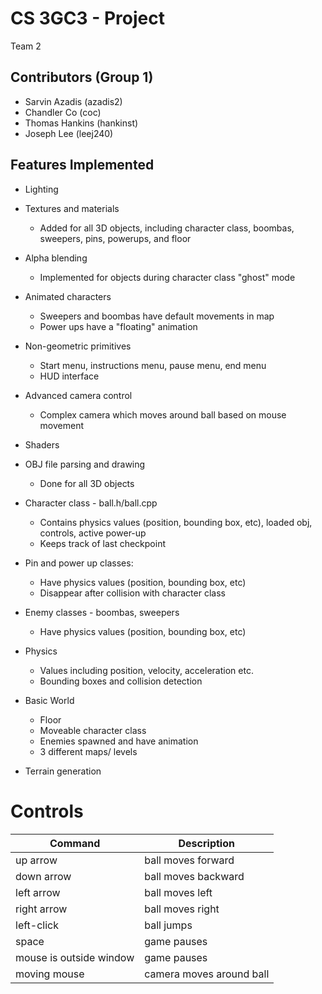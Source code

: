 # CS 3GC3 - Project

Team 2

## Contributors (Group 1)

- Sarvin Azadis   (azadis2)
- Chandler Co     (coc)
- Thomas Hankins  (hankinst)
- Joseph Lee      (leej240)
      
## Features Implemented

* Lighting 
<!-- Not sure what to include here -->

* Textures and materials
    - Added for all 3D objects, including character class, boombas, sweepers, pins, powerups, and floor

* Alpha blending
    - Implemented for objects during character class "ghost" mode 

* Animated characters
    - Sweepers and boombas have default movements in map
    - Power ups have a "floating" animation

* Non-geometric primitives 
    - Start menu, instructions menu, pause menu, end menu
    - HUD interface

* Advanced camera control
    - Complex camera which moves around ball based on mouse movement

* Shaders
<!-- do we have these? -->

* OBJ file parsing and drawing
    - Done for all 3D objects

* Character class - ball.h/ball.cpp
    - Contains physics values (position, bounding box, etc), loaded obj, controls, active power-up
    - Keeps track of last checkpoint

* Pin and power up classes:
    - Have physics values (position, bounding box, etc)
    - Disappear after collision with character class

<!-- * A pin/powerup class:
    - animation/ movement
    - physics values(position, bounding box, etc)
    - loaded obj
    - textures
    - alpha blending -->

* Enemy classes - boombas, sweepers
    - Have physics values (position, bounding box, etc)

* Physics
    - Values including position, velocity, acceleration etc.
    - Bounding boxes and collision detection

* Basic World
    - Floor
    - Moveable character class
    - Enemies spawned and have animation
    - 3 different maps/ levels

* Terrain generation
<!--  -->
    

# Controls
| Command  | Description  |
|---|---|
| up arrow  | ball moves forward |
| down arrow  | ball moves backward  |
| left arrow  | ball moves left |
| right arrow  | ball moves right  |
| left-click  | ball jumps  |   
| space  | game pauses  |
| mouse is outside window | game pauses  |
| moving mouse | camera moves around ball|